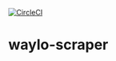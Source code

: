 [![CircleCI](https://circleci.com/gh/Hemesh-Unka/waylo-scraper.svg?style=svg)](https://circleci.com/gh/Hemesh-Unka/waylo-scraper)

# waylo-scraper
